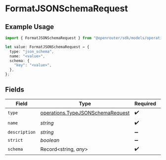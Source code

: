 # FormatJSONSchemaRequest

## Example Usage

```typescript
import { FormatJSONSchemaRequest } from "@openrouter/sdk/models/operations";

let value: FormatJSONSchemaRequest = {
  type: "json_schema",
  name: "<value>",
  schema: {
    "key": "<value>",
  },
};
```

## Fields

| Field                                                                                | Type                                                                                 | Required                                                                             | Description                                                                          |
| ------------------------------------------------------------------------------------ | ------------------------------------------------------------------------------------ | ------------------------------------------------------------------------------------ | ------------------------------------------------------------------------------------ |
| `type`                                                                               | [operations.TypeJSONSchemaRequest](../../models/operations/typejsonschemarequest.md) | :heavy_check_mark:                                                                   | N/A                                                                                  |
| `name`                                                                               | *string*                                                                             | :heavy_check_mark:                                                                   | N/A                                                                                  |
| `description`                                                                        | *string*                                                                             | :heavy_minus_sign:                                                                   | N/A                                                                                  |
| `strict`                                                                             | *boolean*                                                                            | :heavy_minus_sign:                                                                   | N/A                                                                                  |
| `schema`                                                                             | Record<string, *any*>                                                                | :heavy_check_mark:                                                                   | N/A                                                                                  |
